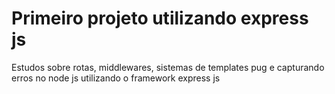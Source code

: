 # Primeiro projeto utilizando express js

Estudos sobre rotas, middlewares, sistemas de templates pug e capturando erros no node js utilizando o framework express js
